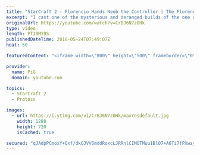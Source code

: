 ```yaml
---
title: "StarCraft 2 - Florencio Hands Neeb the Controller | The Florencio Files #10"
excerpt: "I cast one of the mysterious and deranged builds of the one and only Florencio, the dude that invented the proxy nexus recall rush  -- Watch live at https://www.twitch.tv/x5_pig"
originalUrl: https://youtube.com/watch?v=CrBJ6N7z0Hk
type: video
length: PT18M19S
publishedDateTime: 2018-05-24T07:49:07Z
heat: 50

featuredContent: "<iframe width=\"800\" height=\"500\" frameborder=\"0\" src=\"https://www.youtube.com/embed/CrBJ6N7z0Hk\" allow=\"accelerometer; autoplay; encrypted-media; gyroscope; picture-in-picture\" allowfullscreen></iframe>"

provider:
  name: PiG
  domain: youtube.com

topics:
  - StarCraft 2
  - Protoss

images:
  - url: https://i.ytimg.com/vi/CrBJ6N7z0Hk/maxresdefault.jpg
    width: 1280
    height: 720
    isCached: true

secured: "qJAdpPCmoxY+Qxf/dkOJVV6mddRoxcLJRRnlCIMOTMuu1BlO7+A6Ti7fPXwzy8e9WLNt+Yx+fpvkf7IAEZBcGmh16LaBDLE+6cjPaTjvB9x9zD4o9DknhmAfV3mZwz+5TXW/zUPXJIxGB7XC6+i0Kpl8gV6ZfSbt74xBG3ii1TwJSPm+sqshWIWRm0Ol/VYdiGlnwr2Qf/eynqPV+Hzp25LFbYPFUTD9aSMNSuQ0yOPeqRM4IYc2XKD6Cu9SqoiNa2g4emNE4xg9hDEkAPnjOlcivXX22B1Ww5U3WDgNT6OBofTiEBr+0K52+8mUPMdgVBRcJy/SEWFFXNY4kxDQJHPN52tqWyJkNPwKAdK/r6Yqib+AGmqbJPSu5MmpasVX2LWK+Qudzdof5YbhaQhyLrqToU4A4YALGV7BJDRQd1I=;3A1d1SeGv6hHcgLYeJVLTA=="
---
```



